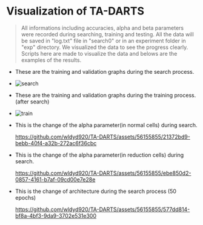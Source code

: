 # Visualization of TA-DARTS    

> All informations including accuracies, alpha and beta parameters were recorded during searching, training and testing.
> All the data will be saved in "log.txt" file in "search0" or in an experiment folder in "exp" directory.
> We visualized the data to see the progress clearly.
> Scripts here are made to visualize the data and belows are the examples of the results.
  

- These are the training and validation graphs during the search process.
- 
  ![search](https://github.com/wldyd920/TA-DARTS/assets/56155855/4760513b-9363-4d84-a69a-772cbfdef08c)


- These are the training and validation graphs during the training process. (after search)
- 
  ![train](https://github.com/wldyd920/TA-DARTS/assets/56155855/2afe4c9e-0cbd-4969-a0ab-2fc8381b1858)


- This is the change of the alpha parameter(in normal cells) during search.    

  https://github.com/wldyd920/TA-DARTS/assets/56155855/21372bd9-bebb-40f4-a32b-272ac6f36cbc    
  
  
- This is the change of the alpha parameter(in reduction cells) during search.    

  https://github.com/wldyd920/TA-DARTS/assets/56155855/ebe850d2-0857-4161-b7af-09cd00e7e28e    
  
  
- This is the change of architecture during the search process (50 epochs)    

  https://github.com/wldyd920/TA-DARTS/assets/56155855/577dd814-bf8a-4bf3-9da9-3702e531e300    


